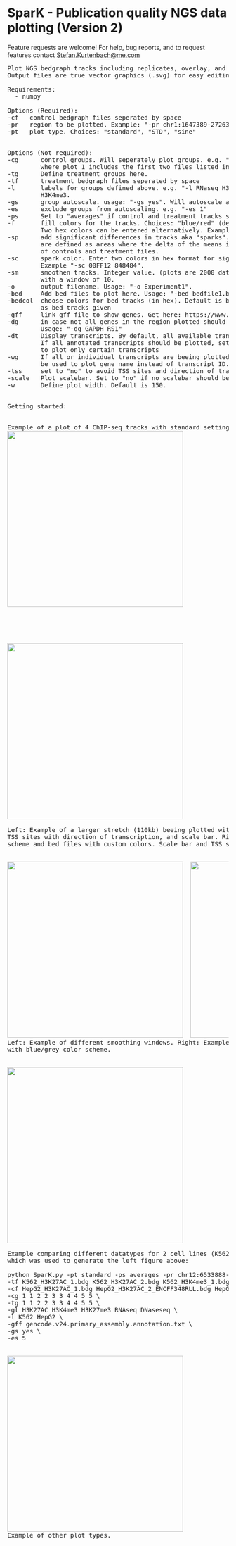 # SparK - Publication quality NGS data plotting (Version 2)
Feature requests are welcome! For help, bug reports, and to request features contact Stefan.Kurtenbach@me.com
<pre>
Plot NGS bedgraph tracks including replicates, overlay, and standard deviations. 
Output files are true vector graphics (.svg) for easy editing.

Requirements:
  - numpy
 
Options (Required):
-cf   control bedgraph files seperated by space
-pr   region to be plotted. Example: "-pr chr1:1647389-272634"
-pt   plot type. Choices: "standard", "STD", "sine"


Options (Not required):
-cg      control groups. Will seperately plot groups. e.g. "-cg 1 1 2 2" will generate 2 plots,
         where plot 1 includes the first two files listed in "-cf", and plot 2 file 3 and 4
-tg      Define treatment groups here.
-tf      treatment bedgraph files seperated by space
-l       labels for groups defined above. e.g. "-l RNaseq H3K4me3" will label groups 1 with RNAseq, and groups 2 with
         H3K4me3.
-gs      group autoscale. usage: "-gs yes". Will autoscale all groups.
-es      exclude groups from autoscaling. e.g. "-es 1"
-ps      Set to "averages" if control and treatment tracks should be averaged.
-f       fill colors for the tracks. Choices: "blue/red" (default), "blue/grey", "all_grey", "blue/green".
         Two hex colors can be entered alternatively. Examples" "-f blue/grey", "-f 00FF12 848484".
-sp      add significant differences in tracks aka "sparks". Usage: "-sp yes". Significant areas 
         are defined as areas where the delta of the means is greater than the sum of standard deviations 
         of controls and treatment files. 
-sc      spark color. Enter two colors in hex format for significantly increase and decreased areas. 
         Example "-sc 00FF12 848484".
-sm      smoothen tracks. Integer value. (plots are 2000 data points wide. "-sm 10" will smoothen 
         with a window of 10.
-o       output filename. Usage: "-o Experiment1".
-bed     Add bed files to plot here. Usage: "-bed bedfile1.bed bedfile2.bed"...
-bedcol  choose colors for bed tracks (in hex). Default is blue. Choose either one color, or same amount 
         as bed tracks given
-gff     link gff file to show genes. Get here: https://www.gencodegenes.org/human/
-dg      in case not all genes in the region plotted should be displayed, enter the genes to plot here.
         Usage: "-dg GAPDH RS1"
-dt      Display transcripts. By default, all available transcripts for a gene will be merged and plotted as one. If 
         If all annotated transcripts should be plotted, set this to "all". Alternatively, transcript IDs can be listed 
         to plot only certain transcripts
-wg      If all or individual transcripts are beeing plotted (-dt function) instead of the merged default, then "-wg yes" can
         be used to plot gene name instead of transcript ID.
-tss     set to "no" to avoid TSS sites and direction of transcription being indicated with arrows.
-scale   Plot scalebar. Set to "no" if no scalebar should be plotted.
-w       Define plot width. Default is 150.


Getting started:


Example of a plot of 4 ChIP-seq tracks with standard settings.
<img src="https://github.com/StefanKurtenbach/SparK/blob/master/large_stretch2.png" width="400">  





<img src="https://github.com/StefanKurtenbach/SparK/blob/master/bedfile%20examples.png" width="400">

Left: Example of a larger stretch (110kb) beeing plotted with standard colors, subset of genes,
TSS sites with direction of transcription, and scale bar. Right: Example with "blue/green" color 
scheme and bed files with custom colors. Scale bar and TSS sites were not plotted.


<img src="https://github.com/StefanKurtenbach/SparK/blob/master/smoothing2.png" width="400">  <img src="https://raw.githubusercontent.com/StefanKurtenbach/SparK/master/sparks.png" width="400">
Left: Example of different smoothing windows. Right: Example of sparks beeing added to a plot 
with blue/grey color scheme.


<img src="https://raw.githubusercontent.com/StefanKurtenbach/SparK/master/Example1.jpg" width="400">

Example comparing different datatypes for 2 cell lines (K562 and HepG2) 
which was used to generate the left figure above:

python SparK.py -pt standard -ps averages -pr chr12:6533888-6539592 \
-tf K562_H3K27AC_1.bdg K562_H3K27AC_2.bdg K562_H3K4me3_1.bdg K562_H3K4me3_2_ENCFF352VRB.bigWig.bdg K562_H3K27me3_1.bdg K562_H3K27me3_2.bdg K562_RNAseq.bdg K562_RNAseq.bdg K562_DNAseseq_1.bdg K562_DNAseseq_2.bdg \
-cf HepG2_H3K27AC_1.bdg HepG2_H3K27AC_2_ENCFF348RLL.bdg HepG2_H3K4me3_1.bdg HepG2_H3K4me3_2.bdg HepG2_H3K27me3_1.bdg H3K27me3_2.bdg HepG2_RNAseq_plus_1.bdg /HepG2_RNAseq_2.bdg HepG2_DNAseseq_1.bdg K562_DNAseseq_2.bdg \
-cg 1 1 2 2 3 3 4 4 5 5 \
-tg 1 1 2 2 3 3 4 4 5 5 \
-gl H3K27AC H3K4me3 H3K27me3 RNAseq DNaseseq \
-l K562 HepG2 \
-gff gencode.v24.primary_assembly.annotation.txt \
-gs yes \
-es 5


<img src="https://raw.githubusercontent.com/StefanKurtenbach/SparK/master/Picture2.png" width="400">
Example of other plot types.



</pre>
